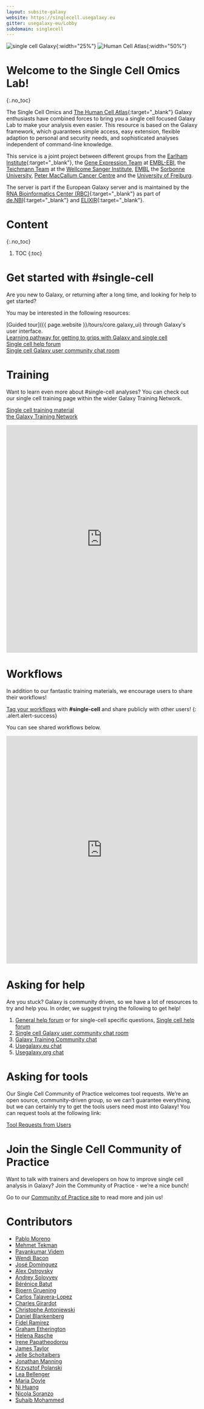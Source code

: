 ```yaml
---
layout: subsite-galaxy
website: https://singlecell.usegalaxy.eu
gitter: usegalaxy-eu/Lobby
subdomain: singlecell
---
```


![single cell Galaxy](/assets/media/logo_single_cell.svg){:width="25%"}
![Human Cell Atlas](/assets/media/hca.png){:width="50%"}

# Welcome to the Single Cell Omics Lab!
{:.no_toc}


The Single Cell Omics and [The Human Cell Atlas](https://www.humancellatlas.org){:target="_blank"} Galaxy enthusiasts have combined forces to bring you a single cell focused Galaxy Lab to make your analysis even easier. This resource is based on the Galaxy framework, which guarantees simple access, easy extension, flexible adaption to personal and security needs, and sophisticated analyses independent of command-line knowledge.

This service is a joint project between different groups from the [Earlham Institute](http://www.earlham.ac.uk){:target="_blank"}, the [Gene Expression Team](https://www.ebi.ac.uk/about/people/irene-papatheodorou) at [EMBL-EBI](https://www.ebi.ac.uk/), the [Teichmann Team](https://www.sanger.ac.uk/science/groups/teichmann-group) at the [Wellcome Sanger Institute](https://www.sanger.ac.uk/), [EMBL](https://gbcs.embl.de/) the [Sorbonne University](http://artbio.fr/), [Peter MacCallum Cancer Centre](https://www.petermac.org/) and the [University of Freiburg](https://galaxyproject.eu/freiburg/).

The server is part if the European Galaxy server and is maintained by the [RNA Bioinformatics Center (RBC)](https://www.denbi.de/network/rna-bioinformatics-center-rbc){:target="_blank"} as part of [de.NBI](https://www.denbi.de){:target="_blank"} and [ELIXIR](http://elixir-europe.org){:target="_blank"}.

# Content
{:.no_toc}

1. TOC
{:toc}


# Get started with #single-cell

Are you new to Galaxy, or returning after a long time, and looking for help to get started?

You may be interested in the following resources:

<i class="fa fa-map" aria-hidden="true"></i> [Guided tour]({{ page.website }}/tours/core.galaxy_ui) through Galaxy's user interface.\
<i class="fa fa-road" aria-hidden="true"></i> [Learning pathway for getting to grips with Galaxy and single cell](https://training.galaxyproject.org/training-material/learning-pathways/intro_single_cell.html)\
<i class="fa fa-question-circle-o" aria-hidden="true"></i> [Single cell help forum](https://help.galaxyproject.org/tag/scrna)\
<i class="fa fa-comments-o" aria-hidden="true"></i> [Single cell Galaxy user community chat room](https://matrix.to/#/#Galaxy-Training-Network_galaxy-single-cell:gitter.im)


# Training

Want to learn even more about #single-cell analyses? You can check out our single cell training page within the wider Galaxy Training Network.

<i class="fa fa-book" aria-hidden="true"></i> [Single cell training material](https://training.galaxyproject.org/training-material/topics/single-cell/)\
<i class="fa fa-mortar-board" aria-hidden="true"></i> [the Galaxy Training Network](https://galaxyproject.github.io/training-material/)

<iframe src="https://training.galaxyproject.org/training-material/tags/single-cell/embed.html" height="600px" width="100%" class="gtn-embed" frameborder="0"></iframe>

# Workflows

In addition to our fantastic training materials, we encourage users to share their workflows!

[Tag your workflows](https://training.galaxyproject.org/training-material/faqs/galaxy/workflows_annotate.html) with **#single-cell** and share publicly with other users!
   {: .alert.alert-success}

You can see shared workflows below.

<iframe src="https://training.galaxyproject.org/training-material/workflows/embed.html?query=single-cell" height="600px" width="100%" class="gtn-embed" frameborder="0"></iframe>


# Asking for help
Are you stuck? Galaxy is community driven, so we have a lot of resources to try and help you. In order, we suggest trying the following to get help!
1. [General help forum](https://help.galaxyproject.org/c/usegalaxy-eu-support/6) or for single-cell specific questions, [Single cell help forum](scrna)
2. [Single cell Galaxy user community chat room](https://matrix.to/#/#Galaxy-Training-Network_galaxy-single-cell:gitter.im)
3. [Galaxy Training Community chat](https://matrix.to/#/#Galaxy-Training-Network_Lobby:gitter.im)
4. [Usegalaxy.eu chat](https://matrix.to/#/#usegalaxy-eu_Lobby:gitter.im )
5. [Usegalaxy.org chat](https://matrix.to/#/#galaxyproject_Lobby:gitter.im )

# Asking for tools
Our Single Cell Community of Practice welcomes tool requests. We’re an open source, community-driven group, so we can’t guarantee everything, but we can certainly try to get the tools users need most into Galaxy! You can request tools at the following link:

[<i class="fa fa-wrench" aria-hidden="true"></i> Tool Requests from Users](https://docs.google.com/spreadsheets/d/15hqgqA-RMDhXR-ylKhRF-Dab9Ij2arYSKiEVoPl2df4/edit?usp=sharing)

# Join the Single Cell Community of Practice
Want to talk with trainers and developers on how to improve single cell analysis in Galaxy? Join the Community of Practice - we’re a nice bunch!

<i class="fa fa-hand-o-right" aria-hidden="true"></i> Go to our [Community of Practice site](https://galaxyproject.org/projects/singlecell/) to read more and join us!


<!-- # Events and Workshops -->

<!-- We will be hosting a scRNA-seq workshop [this March](https://usegalaxy-eu.github.io/event/2020-01-20-GalaxyWS_scrna_FR/plain.html). Please register whilst spots are still open! -->

# Contributors

- [Pablo Moreno](https://github.com/pcm32)
- [Mehmet Tekman](https://github.com/mtekman)
- [Pavankumar Videm](https://github.com/pavanvidem)
- [Wendi Bacon](https://training.galaxyproject.org/training-material/hall-of-fame/nomadscientist/)
- [José Domínguez](https://github.com/kysrpex)
- [Alex Ostrovsky](https://github.com/astrovsky01)
- [Andrey Solovyev](https://github.com/a-solovyev12)
- [Bérénice Batut](https://github.com/bebatut)
- [Bjoern Gruening](https://github.com/bgruening)
- [Carlos Talavera-Lopez](https://github.com/cartal)
- [Charles Girardot](https://github.com/cgirardot)
- [Christophe Antoniewski](https://github.com/drosofff)
- [Daniel Blankenberg](https://github.com/blankenberg)
- [Fidel Ramirez](https://github.com/fidelram)
- [Graham Etherington](https://github.com/ethering)
- [Helena Rasche](https://training.galaxyproject.org/training-material/hall-of-fame/hexylena/)
- [Irene Papatheodorou](https://twitter.com/irenepapatheodo)
- [James Taylor](https://github.com/jxtx)
- [Jelle Scholtalbers](https://github.com/scholtalbers)
- [Jonathan Manning](https://github.com/pinin4fjords)
- [Krzysztof Polanski](https://github.com/ktpolanski)
- [Lea Bellenger](https://github.com/bellenger-l)
- [Maria Doyle](https://github.com/mblue9)
- [Ni Huang](https://github.com/nh3)
- [Nicola Soranzo](https://github.com/nsoranzo)
- [Suhaib Mohammed](https://github.com/suhaibMo)
